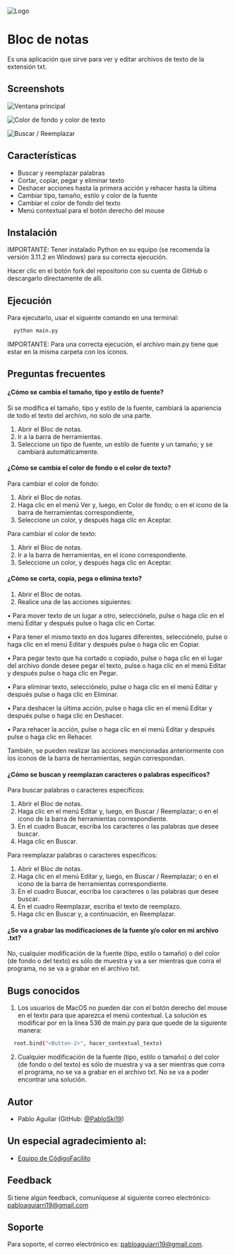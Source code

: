 
![Logo](https://raw.githubusercontent.com/PabloSki19/bloc-notas/main/assets/logo-bloc-de-notas.png)


# Bloc de notas

Es una aplicación que sirve para ver y editar archivos de texto de la extensión txt.

## Screenshots

![Ventana principal](https://raw.githubusercontent.com/PabloSki19/bloc-notas/main/assets/ventana-principal.png)

![Color de fondo y color de texto](https://github.com/PabloSki19/bloc-notas/blob/main/assets/ventana-color.png)

![Buscar / Reemplazar](https://raw.githubusercontent.com/PabloSki19/bloc-notas/main/assets/ventana-buscar.png)


## Características

- Buscar y reemplazar palabras
- Cortar, copiar, pegar y eliminar texto
- Deshacer acciones hasta la primera acción y rehacer hasta la última
- Cambiar tipo, tamaño, estilo y color de la fuente
- Cambiar el color de fondo del texto
- Menú contextual para el botón derecho del mouse


## Instalación

IMPORTANTE: Tener instalado Python en su equipo (se recomenda la versión 3.11.2 en Windows) para su correcta ejecución.

Hacer clic en el botón fork del repositorio con su cuenta de GitHub o descargarlo directamente de allí.


## Ejecución

Para ejecutarlo, usar el siguente comando en una terminal:

```bash
  python main.py
```

IMPORTANTE: Para una correcta ejecución, el archivo main.py tiene que estar en la misma carpeta con los iconos.


## Preguntas frecuentes

#### ¿Cómo se cambia el tamaño, tipo y estilo de fuente?

Si se modifica el tamaño, tipo y estilo de la fuente, cambiará la apariencia de todo el texto del archivo, no solo de una parte.
1. Abrir el Bloc de notas.
2. Ir a la barra de herramientas.
3. Seleccione un tipo de fuente, un estilo de fuente y un tamaño; y se cambiará automáticamente.

#### ¿Cómo se cambia el color de fondo o el color de texto?

Para cambiar el color de fondo:
1. Abrir el Bloc de notas.
2. Haga clic en el menú Ver y, luego, en Color de fondo; o en el icono de la barra de herramientas correspondiente,
3. Seleccione un color, y después haga clic en Aceptar.

Para cambiar el color de texto:
1. Abrir el Bloc de notas.
2. Ir a la barra de herramientas, en el icono correspondiente.
3. Seleccione un color, y después haga clic en Aceptar.

#### ¿Cómo se corta, copia, pega o elimina texto?

1. Abrir el Bloc de notas.
2. Realice una de las acciones siguientes:

• Para mover texto de un lugar a otro, selecciónelo, pulse o haga clic en el menú Editar y después pulse o haga clic en Cortar.

• Para tener el mismo texto en dos lugares diferentes, selecciónelo, pulse o haga clic en el menú Editar y después pulse o haga clic en Copiar.

• Para pegar texto que ha cortado o copiado, pulse o haga clic en el lugar del archivo donde desee pegar el texto, pulse o haga clic en el menú Editar y después pulse o haga clic en Pegar.

• Para eliminar texto, selecciónelo, pulse o haga clic en el menú Editar y después pulse o haga clic en Eliminar. 

• Para deshacer la última acción, pulse o haga clic en el menú Editar y después pulse o haga clic en Deshacer.

• Para rehacer la acción, pulse o haga clic en el menú Editar y después pulse o haga clic en Rehacer.

También, se pueden realizar las acciones mencionadas anteriormente con los iconos de la barra de herramientas, según correspondan.

#### ¿Cómo se buscan y reemplazan caracteres o palabras específicos?

Para buscar palabras o caracteres específicos:
1. Abrir el Bloc de notas.
2. Haga clic en el menú Editar y, luego, en Buscar / Reemplazar; o en el icono de la barra de herramientas correspondiente.
3. En el cuadro Buscar, escriba los caracteres o las palabras que desee buscar.
4. Haga clic en Buscar.

Para reemplazar palabras o caracteres específicos:
1. Abrir el Bloc de notas.
2. Haga clic en el menú Editar y, luego, en Buscar / Reemplazar; o en el icono de la barra de herramientas correspondiente.
3. En el cuadro Buscar, escriba los caracteres o las palabras que desee buscar.
4. En el cuadro Reemplazar, escriba el texto de reemplazo.
5. Haga clic en Buscar y, a continuación, en Reemplazar.

#### ¿Se va a grabar las modificaciones de la fuente y/o color en mi archivo .txt?

No, cualquier modificación de la fuente (tipo, estilo o tamaño) o del color (de fondo o del texto) es sólo de muestra y va a ser mientras que corra el programa, no se va a grabar en el archivo txt.


## Bugs conocidos

1. Los usuarios de MacOS no pueden dar con el botón derecho del mouse en el texto para que aparezca el menú contextual. La solución es modificar <Button-3> por <Button-2> en la línea 536 de main.py para que quede de la siguiente manera:

```bash
  root.bind("<Button-2>", hacer_contextual_texto)
```

2. Cualquier modificación de la fuente (tipo, estilo o tamaño) o del color (de fondo o del texto) es sólo de muestra y va a ser mientras que corra el programa, no se va a grabar en el archivo txt. No se va a poder encontrar una solución.


## Autor

- Pablo Aguilar (GitHub: [@PabloSki19](https://github.com/PabloSki19))


## Un especial agradecimiento al:

 - [Equipo de CódigoFacilito](https://codigofacilito.com/)


## Feedback

Si tiene algún feedback, comuníquese al siguiente correo electrónico: pabloaguiarri19@gmail.com


## Soporte

Para soporte, el correo electrónico es: pabloaguiarri19@gmail.com.

